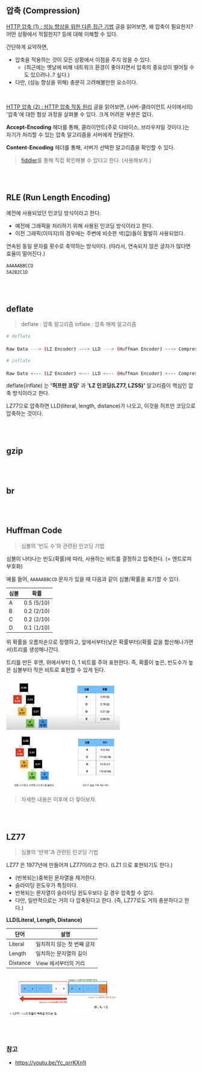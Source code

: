 ## 압축 (Compression)

[HTTP 압축 (1) : 성능 향상을 위한 다른 접근 기법](http://www.simpleisbest.net/archive/2005/07/14/184.aspx) 글을 읽어보면, 왜 압축이 필요한지? 어떤 상황에서 적절한지? 등에 대해 이해할 수 있다.

간단하게 요약하면, 

- 압축을 적용하는 것이 모든 상황에서 이점을 주지 않을 수 있다.
  - (최근에는 옛날에 비해 네트워크 환경이 좋아지면서 압축의 중요성이 떨어질 수도 있으려나..? 싶다.)
- 다만, (성능 향상을 위해) 충분히 고려해볼만한 요소이다.

<br>


[HTTP 압축 (2) : HTTP 압축 작동 원리](http://www.simpleisbest.net/archive/2005/07/18/185.aspx) 글을 읽어보면, (서버-클라이언트 사이에서의) '압축'에 대한 협상 과정을 살펴볼 수 있다. 크게 어려운 부분은 없다. 

**Accept-Encoding** 헤더를 통해, 클라이언트(주로 디바이스, 브라우저일 것이다.)는 자기가 처리할 수 있는 압축 알고리즘을 서버에게 전달한다.

**Content-Encoding** 헤더를 통해, 서버가 선택한 알고리즘을 확인할 수 있다.


> [fiddler](https://www.telerik.com/fiddler)를 통해 직접 확인해볼 수 있다고 한다. (사용해보자.)

<br><br>

## RLE (Run Length Encoding)

예전에 사용되었던 인코딩 방식이라고 한다. 
- 예전에 그래픽을 처리하기 위해 사용된 인코딩 방식이라고 한다.
- 이전 그래픽(이미지)의 경우에는 주변에 비슷한 색(값)들이 활발히 사용되었다.

연속된 동일 문자를 횟수로 축약하는 방식이다. (따라서, 연속되지 않은 글자가 많다면 효율이 떨어진다.)

```sh
AAAAABBCCD
5A2B2C1D
```

<br><br>

## deflate

> deflate : 압축 알고리즘
> inflate : 압축 해제 알고리즘

```sh
# deflate

Raw Data ---> (LZ Encoder) ---> LLD ---> (Huffman Encoder) ---> Compressed Data
```

```sh
# inflate

Raw Data <--- (LZ Encoder) <--- LLD <--- (Huffman Encoder) <--- Compressed Data
```

deflate(inflate) 는 **'허프만 코딩'** 과 **'LZ 인코딩(LZ77, LZSS)'** 알고리즘이 핵심인 압축 방식이라고 한다.

LZ77으로 압축하면 LLD(literal, length, distance)가 나오고, 이것을 허프만 코딩으로 압축하는 것이다.

<br><br>

## gzip

<br><br>

## br

<br><br>

## Huffman Code

> 심볼의 '빈도 수'와 관련된 인코딩 기법

심볼이 나타나는 빈도(확률)에 따라, 사용하는 비트를 결정하고 압축한다. (= 엔트로피 부호화)

예를 들어, `AAAAABBCCD` 문자가 있을 때 다음과 같이 심볼/확률을 표기할 수 있다.

|심볼|확률|
|-|-|
|A|0.5 (5/10)|
|B|0.2 (2/10)|
|C|0.2 (2/10)|
|D|0.1 (1/10)|

위 확률을 오름차순으로 정렬하고, 앞에서부터(낮은 확률부터)(확률 값을 합산해나가면서)트리를 생성해나간다. 

트리를 만든 후엔, 위에서부터 0, 1 비트를 주어 표현한다. 즉, 확률이 높은, 빈도수가 높은 심볼부터 작은 비트로 표현할 수 있게 된다.

<img src="../images/[ETC]%20압축(Compression)_25.png" width="60%">

<img src="../images/[ETC]%20압축(Compression)_12.png" width="60%">

> 자세한 내용은 이후에 더 찾아보자.


<br><br>

## LZ77

> 심볼의 '반복'과 관련된 인코딩 기법

LZ77 은 1977년에 만들어져 LZ77이라고 한다. (LZ1 으로 표현되기도 한다.)

- (반복되는)중복된 문자열을 제거한다.
- 슬라이딩 윈도우가 특징이다.
- 반복되는 문자열이 슬라이딩 윈도우보다 길 경우 압축할 수 없다.
- 다만, 일반적으로는 거의 다 압축된다고 한다. (즉, LZ77로도 거의 충분하다고 한다.)

**LLD(Literal, Length, Distance)**

|단어|설명|
|-|-|
|Literal|일치하지 않는 첫 번째 글자|
|Length|일치하는 문자열의 길이|
|Distance|View 에서부터의 거리|

<img src="../images/[ETC]%20압축(Compression)_18.png" width="60%">

<br><br>

### 참고

- https://youtu.be/Yc_orrKXn1I